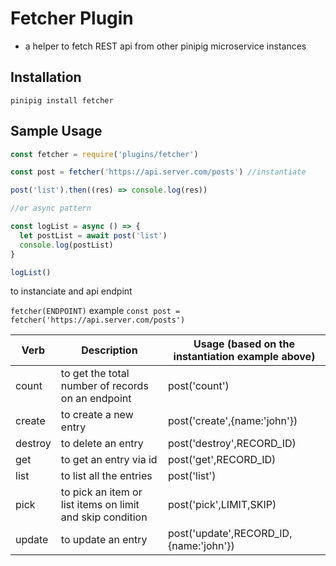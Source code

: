 # Fetcher Plugin

- a helper to fetch REST api from other pinipig microservice instances

## Installation

`pinipig install fetcher`

## Sample Usage

```javascript
const fetcher = require('plugins/fetcher')

const post = fetcher('https://api.server.com/posts') //instantiate

post('list').then((res) => console.log(res))

//or async pattern

const logList = async () => {
  let postList = await post('list')
  console.log(postList)
}

logList()
```

to instanciate and api endpint

`fetcher(ENDPOINT)`
example
`const post = fetcher('https://api.server.com/posts')`

| Verb    | Description                                               | Usage (based on the instantiation example above) |
| ------- | --------------------------------------------------------- | ------------------------------------------------ |
| count   | to get the total number of records on an endpoint         | post('count')                                    |
| create  | to create a new entry                                     | post('create',{name:'john'})                     |
| destroy | to delete an entry                                        | post('destroy',RECORD_ID)                        |
| get     | to get an entry via id                                    | post('get',RECORD_ID)                            |
| list    | to list all the entries                                   | post('list')                                     |
| pick    | to pick an item or list items on limit and skip condition | post('pick',LIMIT,SKIP)                          |
| update  | to update an entry                                        | post('update',RECORD_ID,{name:'john'})           |
